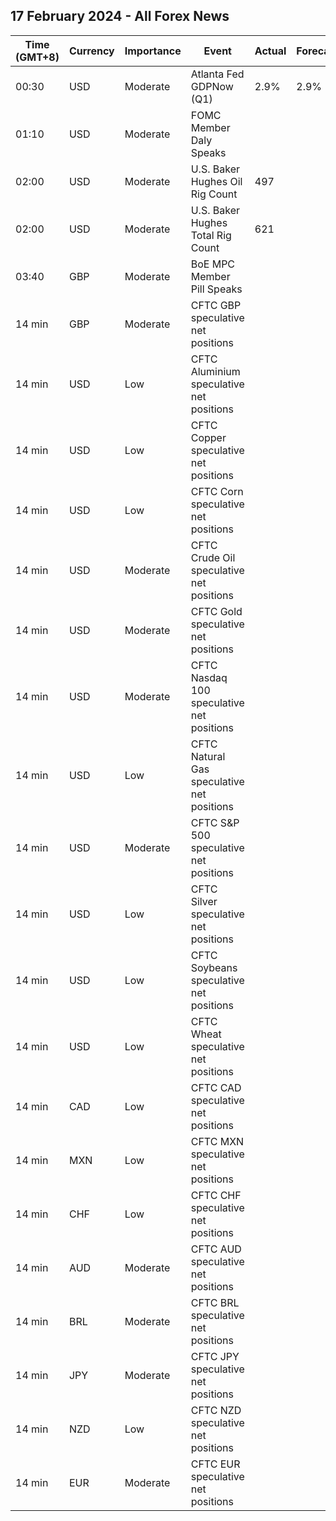 ## 17 February 2024 - All Forex News

| Time (GMT+8) | Currency | Importance | Event | Actual | Forecast | Previous |
|------|----------|------------|-------|--------|----------|----------|
| 00:30 | USD | Moderate | Atlanta Fed GDPNow (Q1) | 2.9% | 2.9% | 2.9% |
| 01:10 | USD | Moderate | FOMC Member Daly Speaks |  |  |  |
| 02:00 | USD | Moderate | U.S. Baker Hughes Oil Rig Count | 497 |  | 499 |
| 02:00 | USD | Moderate | U.S. Baker Hughes Total Rig Count | 621 |  | 623 |
| 03:40 | GBP | Moderate | BoE MPC Member Pill Speaks |  |  |  |
| 14 min | GBP | Moderate | CFTC GBP speculative net positions |  |  | 34.5K |
| 14 min | USD | Low | CFTC Aluminium speculative net positions |  |  | 2.9K |
| 14 min | USD | Low | CFTC Copper speculative net positions |  |  | -13.7K |
| 14 min | USD | Low | CFTC Corn speculative net positions |  |  | -229.4K |
| 14 min | USD | Moderate | CFTC Crude Oil speculative net positions |  |  | 161.8K |
| 14 min | USD | Moderate | CFTC Gold speculative net positions |  |  | 161.7K |
| 14 min | USD | Moderate | CFTC Nasdaq 100 speculative net positions |  |  | 32.9K |
| 14 min | USD | Low | CFTC Natural Gas speculative net positions |  |  | -114.2K |
| 14 min | USD | Moderate | CFTC S&P 500 speculative net positions |  |  | -233.0K |
| 14 min | USD | Low | CFTC Silver speculative net positions |  |  | 16.9K |
| 14 min | USD | Low | CFTC Soybeans speculative net positions |  |  | -160.8K |
| 14 min | USD | Low | CFTC Wheat speculative net positions |  |  | -38.3K |
| 14 min | CAD | Low | CFTC CAD speculative net positions |  |  | -7.7K |
| 14 min | MXN | Low | CFTC MXN speculative net positions |  |  | 86.8K |
| 14 min | CHF | Low | CFTC CHF speculative net positions |  |  | -5.6K |
| 14 min | AUD | Moderate | CFTC AUD speculative net positions |  |  | -71.8K |
| 14 min | BRL | Moderate | CFTC BRL speculative net positions |  |  | 19.7K |
| 14 min | JPY | Moderate | CFTC JPY speculative net positions |  |  | -84.2K |
| 14 min | NZD | Low | CFTC NZD speculative net positions |  |  | 0.8K |
| 14 min | EUR | Moderate | CFTC EUR speculative net positions |  |  | 62.2K |
